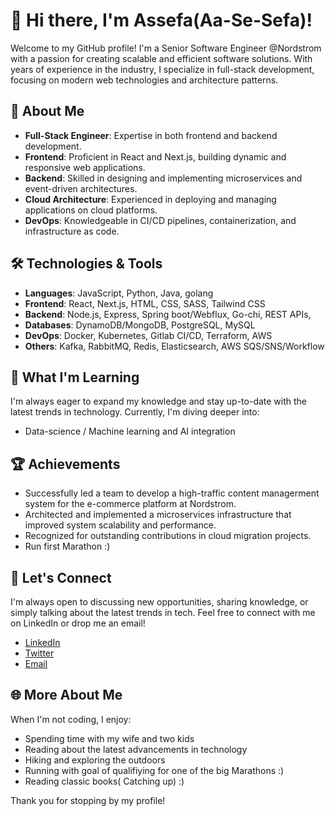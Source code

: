 # 👋 Hi there, I'm Assefa(Aa-Se-Sefa)!  
  
Welcome to my GitHub profile! I'm a Senior Software Engineer @Nordstrom with a passion for creating scalable and efficient software solutions. With years of experience in the industry, I specialize in full-stack development, focusing on modern web technologies and architecture patterns.  
  
## 🚀 About Me  
  
- **Full-Stack Engineer**: Expertise in both frontend and backend development.  
- **Frontend**: Proficient in React and Next.js, building dynamic and responsive web applications.  
- **Backend**: Skilled in designing and implementing microservices and event-driven architectures.  
- **Cloud Architecture**: Experienced in deploying and managing applications on cloud platforms.  
- **DevOps**: Knowledgeable in CI/CD pipelines, containerization, and infrastructure as code.  
  
## 🛠️ Technologies & Tools  
  
- **Languages**: JavaScript, Python, Java, golang  
- **Frontend**: React, Next.js, HTML, CSS, SASS, Tailwind CSS  
- **Backend**: Node.js, Express, Spring boot/Webflux, Go-chi,  REST APIs,  
- **Databases**: DynamoDB/MongoDB, PostgreSQL, MySQL
- **DevOps**: Docker, Kubernetes, Gitlab CI/CD, Terraform, AWS  
- **Others**: Kafka, RabbitMQ, Redis, Elasticsearch, AWS SQS/SNS/Workflow
  
## 🌱 What I'm Learning  
  
I'm always eager to expand my knowledge and stay up-to-date with the latest trends in technology. Currently, I'm diving deeper into:  
  
- Data-science / Machine learning and AI integration  
  
## 🏆 Achievements  
  
- Successfully led a team to develop a high-traffic content managerment system for the e-commerce platform at Nordstrom.  
- Architected and implemented a microservices infrastructure that improved system scalability and performance.  
- Recognized for outstanding contributions in cloud migration projects.
- Run first Marathon :) 

  
## 💬 Let's Connect  
  
I'm always open to discussing new opportunities, sharing knowledge, or simply talking about the latest trends in tech. Feel free to connect with me on LinkedIn or drop me an email!  
  
- [LinkedIn](https://www.linkedin.com/in/assefatesfay)  
- [Twitter](https://twitter.com/asefatesfay)  
- [Email](mailto:assefatesfay@outlook.com)  
  
  
## 🌐 More About Me  
  
When I'm not coding, I enjoy:  

- Spending time with my wife and two kids  
- Reading about the latest advancements in technology
- Hiking and exploring the outdoors 
- Running with goal of qualifiying for one of the big Marathons :)
- Reading classic books( Catching up) :) 
  
Thank you for stopping by my profile!  
